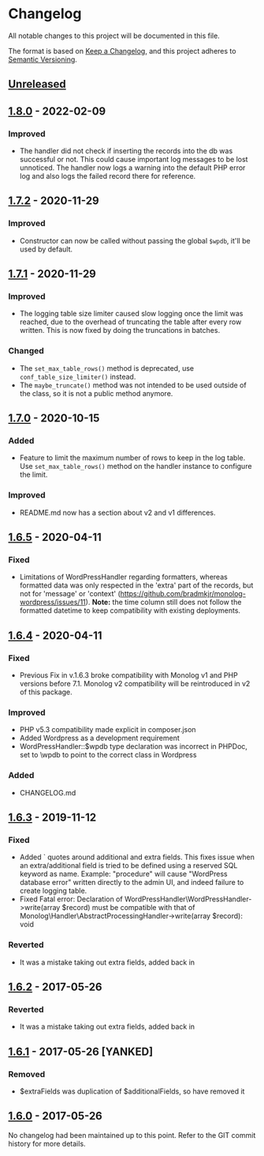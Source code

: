 # Changelog
All notable changes to this project will be documented in this file.

The format is based on [Keep a Changelog](https://keepachangelog.com/en/1.0.0/),
and this project adheres to [Semantic Versioning](https://semver.org/spec/v2.0.0.html).

## [Unreleased]

## [1.8.0] - 2022-02-09
### Improved
- The handler did not check if inserting the records into the db was successful or not. This could cause important log messages to be lost unnoticed. The handler now logs a warning into the default PHP error log and also logs the failed record there for reference.

## [1.7.2] - 2020-11-29
### Improved
- Constructor can now be called without passing the global `$wpdb`, it'll be used by default.

## [1.7.1] - 2020-11-29
### Improved
- The logging table size limiter caused slow logging once the limit was reached, due to the overhead of truncating the table after every row written. This is now fixed by doing the truncations in batches.

### Changed
- The `set_max_table_rows()` method is deprecated, use `conf_table_size_limiter()` instead.
- The `maybe_truncate()` method was not intended to be used outside of the class, so it is not a public method anymore.

## [1.7.0] - 2020-10-15
### Added
- Feature to limit the maximum number of rows to keep in the log table. Use `set_max_table_rows()` method on the handler instance to configure the limit.

### Improved
- README.md now has a section about v2 and v1 differences.

## [1.6.5] - 2020-04-11
### Fixed
- Limitations of WordPressHandler regarding formatters, whereas formatted data was only respected in the 'extra' part of the records, but not for 'message' or 'context' (https://github.com/bradmkjr/monolog-wordpress/issues/11). **Note:** the time column still does not follow the formatted datetime to keep compatibility with existing deployments.

## [1.6.4] - 2020-04-11
### Fixed
- Previous Fix in v.1.6.3 broke compatibility with Monolog v1 and PHP versions before 7.1. Monolog v2 compatibility will be reintroduced in v2 of this package.

### Improved
- PHP v5.3 compatibility made explicit in composer.json
- Added Wordpress as a development requirement
- WordPressHandler::$wpdb type declaration was incorrect in PHPDoc, set to \wpdb to point to the correct class in Wordpress

### Added
- CHANGELOG.md

## [1.6.3] - 2019-11-12
### Fixed
- Added ` quotes around additional and extra fields. This fixes issue when an extra/additional field is tried to be defined using a reserved SQL keyword as name. Example: "procedure" will cause "WordPress database error" written directly to the admin UI, and indeed failure to create logging table.
- Fixed Fatal error: Declaration of WordPressHandler\WordPressHandler->write(array $record) must be compatible with that of Monolog\Handler\AbstractProcessingHandler->write(array $record): void

### Reverted
- It was a mistake taking out extra fields, added back in

## [1.6.2] - 2017-05-26
### Reverted
- It was a mistake taking out extra fields, added back in

## [1.6.1] - 2017-05-26 [YANKED]
### Removed
- $extraFields was duplication of $additionalFields, so have removed it

## [1.6.0] - 2017-05-26
No changelog had been maintained up to this point. Refer to the GIT commit history for more details.


[Unreleased]: https://github.com/bradmkjr/monolog-wordpress/compare/1.8.0...v1
[1.8.0]: https://github.com/bradmkjr/monolog-wordpress/tree/1.8.0
[1.7.2]: https://github.com/bradmkjr/monolog-wordpress/tree/1.7.2
[1.7.1]: https://github.com/bradmkjr/monolog-wordpress/tree/1.7.1
[1.7.0]: https://github.com/bradmkjr/monolog-wordpress/tree/1.7.0
[1.6.5]: https://github.com/bradmkjr/monolog-wordpress/tree/1.6.5
[1.6.4]: https://github.com/bradmkjr/monolog-wordpress/tree/1.6.4
[1.6.3]: https://github.com/bradmkjr/monolog-wordpress/tree/1.6.3
[1.6.2]: https://github.com/bradmkjr/monolog-wordpress/tree/1.6.2
[1.6.1]: https://github.com/bradmkjr/monolog-wordpress/tree/1.6.1
[1.6.0]: https://github.com/bradmkjr/monolog-wordpress/tree/1.6.0

